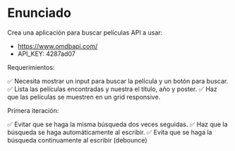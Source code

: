 # Enunciado

Crea una aplicación para buscar películas
API a usar:
- https://www.omdbapi.com/
- API_KEY: 4287ad07

Requerimientos:

✅ Necesita mostrar un input para buscar la película y un botón para buscar.
✅ Lista las películas encontradas y nuestra el título, año y poster.
✅ Haz que las películas se muestren en un grid responsive.

Primera iteración:

✅ Evitar que se haga la misma búsqueda dos veces seguidas.
✅ Haz que la búsqueda se haga automáticamente al escribir.
✅ Evita que se haga la búsqueda continuamente al escribir (debounce)
